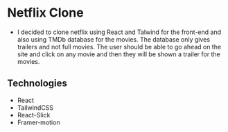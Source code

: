 # Netflix Clone
- I decided to clone netflix using React and Talwind for the front-end and also using TMDb database for the movies. The database only gives trailers and not full movies.
The user should be able to go ahead on the site and click on any movie and then they will be shown a trailer for the movies.
## Technologies
- React
- TailwindCSS
- React-Slick
- Framer-motion
  
